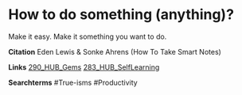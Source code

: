 # How to do something (anything)? 

Make it easy. Make it something you want to do. 

**Citation**
Eden Lewis & 
Sonke Ahrens (How To Take Smart Notes)

**Links**
[290_HUB_Gems](290_HUB_Gems.md)
[283_HUB_SelfLearning](283_HUB_SelfLearning.md)

**Searchterms**
#True-isms 
#Productivity 



